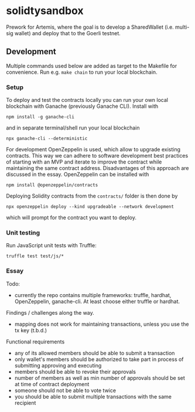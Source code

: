 # solidtysandbox

Prework for Artemis, where the goal is to develop a SharedWallet (i.e. multi-sig wallet) and deploy that to the Goerli testnet. 

## Development

Multiple commands used below are added as target to the Makefile for convenience. Run e.g. `make chain` to run your local blockchain.

### Setup

To deploy and test the contracts locally you can run your own local blockchain with Ganache (previously Ganache CLI). Install with
```
npm install -g ganache-cli
```
and in separate terminal/shell run your local blockchain
```
npx ganache-cli --deterministic
```

For development OpenZeppelin is used, which allow to upgrade existing contracts. This way we can adhere to software development best practices of starting with an MVP and iterate to improve the contract while maintaining the same contract address. Disadvantages of this approach are discussed in the essay. OpenZeppelin can be installed with
```
npm install @openzeppelin/contracts
```

Deploying Solidity contracts from the `contracts/` folder is then done by
```
npx openzeppelin deploy --kind upgradeable --network development
```
which will prompt for the contract you want to deploy.

### Unit testing

Run JavaScript unit tests with Truffle:
```
truffle test test/js/*
```

### Essay

Todo:
- currently the repo contains multiple frameworks: truffle, hardhat, OpenZeppelin, ganache-cli. At least choose either truffle or hardhat.

Findings / challenges along the way.
- mapping does not work for maintaining transactions, unless you use the tx key (t.b.d.)

Functional requirements
- any of its allowed members should be able to submit a transaction
- only wallet's members should be authorized to take part in process of submitting approving and executing
- members should be able to revoke their approvals
- number of members as well as min number of approvals should be set at time of contract deployment
- someone should not be able to vote twice
- you should be able to submit multiple transactions with the same recipient